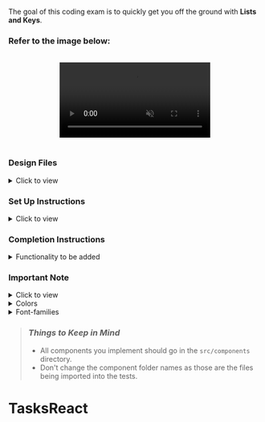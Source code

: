 The goal of this coding exam is to quickly get you off the ground with **Lists and Keys**.

### Refer to the image below:

<br>
<div style="text-align: center;">
  <video style="max-width:80%;box-shadow:0 2.8px 2.2px rgba(0, 0, 0, 0.12);outline:none;" loop="true" autoplay="autoplay" controls="controls" muted>
    <source src="https://assets.ccbp.in/frontend/content/react-js/my-tasks-output.mp4" type="video/mp4">
    
  </video>
</div>
<br/>

### Design Files

<details>
<summary>Click to view</summary>

- [Medium (Size >= 768px), Large (Size >= 992px) and Extra Large (Size >= 1200px) - No Tasks View](https://assets.ccbp.in/frontend/content/react-js/my-tasks-output-no-tasks-view.png)
- [Medium (Size >= 768px), Large (Size >= 992px) and Extra Large (Size >= 1200px)](https://assets.ccbp.in/frontend/content/react-js/my-tasks-output.png)
- [Medium (Size >= 768px), Large (Size >= 992px) and Extra Large (Size >= 1200px) - Filter View](https://assets.ccbp.in/frontend/content/react-js/my-tasks-output-filter-view.png)

</details>

### Set Up Instructions

<details>
<summary>Click to view</summary>

- Download dependencies by running `npm install`
- Start up the app using `npm start`
</details>

### Completion Instructions

<details>
<summary>Functionality to be added</summary>
<br/>

The app must have the following functionalities

- Initially, the list of tasks and `Task` input should be empty and the active option in the `Tags` select element should be the first item of the given tagsList.
- When non-empty values are provided for Tasks, Tags and the **Add Task** button is clicked,
  - A new task should be added to the list of tasks.
  - The value inside the `Task` input and `Tag` select elements should be updated to their initial values.
- When a single tag is clicked it should be changed to an active state and filtered tasks should be displayed accordingly.
- When no tag in the list of tags is active, then all the tasks should be displayed.
- The `App` component consists of the `tagsList`. It consists of a list of tag details objects with the following properties in each object.

  |     key     | DataType |
  | :---------: | :------: |
  |  optionId   |  String  |
  | displayText |  String  |

</details>

### Important Note

<details>
<summary>Click to view</summary>

<br/>

**The following instruction is required for the tests to pass**

- Use the `uuid` package to generate the unique id.

</details>

<details>
<summary>Colors</summary>

<br/>

<div style="background-color: #131213; width: 150px; padding: 10px; color: white">Hex: #131213</div>
<div style="background-color: #f3aa4e; width: 150px; padding: 10px; color: black">Hex: #f3aa4e</div>
<div style="background-color: #f1f5f9; width: 150px; padding: 10px; color: black">Hex: #f1f5f9</div>
<div style="background-color: #64748b; width: 150px; padding: 10px; color: black">Hex: #64748b</div>
<div style="background-color: #f8f8f8; width: 150px; padding: 10px; color: black">Hex: #f8f8f8</div>
<div style="background-color: #475569; width: 150px; padding: 10px; color: black">Hex: #475569</div>
<div style="background-color: #323f4b; width: 150px; padding: 10px; color: white">Hex: #323f4b</div>
<div style="background-color: #000000; width: 150px; padding: 10px; color: white">Hex: #000000</div>
<div style="background-color: #ffffff; width: 150px; padding: 10px; color: black">Hex: #ffffff</div>
<div style="background-color: #f1f5f9; width: 150px; padding: 10px; color: black">Hex: #f1f5f9</div>
<div style="background-color: #1a171d; width: 150px; padding: 10px; color: white">Hex: #1a171d</div>
<div style="background-color: #f8fafc; width: 150px; padding: 10px; color: black">Hex: #f8fafc</div>

</details>

<details>
<summary>Font-families</summary>

- Roboto

</details>

> ### _Things to Keep in Mind_
>
> - All components you implement should go in the `src/components` directory.
> - Don't change the component folder names as those are the files being imported into the tests.
# TasksReact
